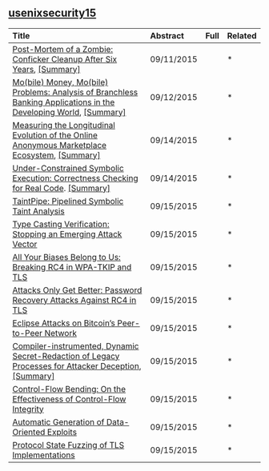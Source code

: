 ## [usenixsecurity15](https://www.usenix.org/conference/usenixsecurity15/technical-sessions)


|Title| Abstract| Full| Related|
|:----|:----|:----|:---|
|[Post-Mortem of a Zombie: Conficker Cleanup After Six Years](https://www.usenix.org/conference/usenixsecurity15/technical-sessions/presentation/asghari), [[Summary]](./file/zombie_clean_up.md)|09/11/2015| |*|
[Mo(bile) Money, Mo(bile) Problems: Analysis of Branchless Banking Applications in the Developing World](), [[Summary]](./file/mobile_money_app.md)|09/12/2015| | *|
|[Measuring the Longitudinal Evolution of the Online Anonymous Marketplace Ecosystem](https://www.usenix.org/conference/usenixsecurity15/technical-sessions/presentation/soska), [[Summary]](./file/anonymous_market.md)|09/14/2015| |*|
|[Under-Constrained Symbolic Execution: Correctness Checking for Real Code](https://www.usenix.org/conference/usenixsecurity15/technical-sessions/presentation/ramos). [[Summary]](file/code_checking.md)|09/14/2015| |*|
|[TaintPipe: Pipelined Symbolic Taint Analysis](https://www.usenix.org/conference/usenixsecurity15/technical-sessions/presentation/ming)|09/15/2015| |*|
|[Type Casting Verification: Stopping an Emerging Attack Vector](https://www.usenix.org/conference/usenixsecurity15/technical-sessions/presentation/lee)|09/15/2015| |*|
|[All Your Biases Belong to Us: Breaking RC4 in WPA-TKIP and TLS](https://www.usenix.org/conference/usenixsecurity15/technical-sessions/presentation/vanhoef)|09/15/2015| |*|
|[Attacks Only Get Better: Password Recovery Attacks Against RC4 in TLS](https://www.usenix.org/conference/usenixsecurity15/technical-sessions/presentation/garman)|09/15/2015| |*|
|[Eclipse Attacks on Bitcoin’s Peer-to-Peer Network](https://www.usenix.org/conference/usenixsecurity15/technical-sessions/presentation/heilman)|09/15/2015| |*|
|[Compiler-instrumented, Dynamic Secret-Redaction of Legacy Processes for Attacker Deception](https://www.usenix.org/conference/usenixsecurity15/technical-sessions/presentation/araujo), [[Summary]](./file/attacker_deception.md)|09/15/2015||*|
|[Control-Flow Bending: On the Effectiveness of Control-Flow Integrity](https://www.usenix.org/conference/usenixsecurity15/technical-sessions/presentation/carlini)|09/15/2015||*|
|[Automatic Generation of Data-Oriented Exploits](https://www.usenix.org/conference/usenixsecurity15/technical-sessions/presentation/hu)|09/15/2015| |*|
|[Protocol State Fuzzing of TLS Implementations](https://www.usenix.org/conference/usenixsecurity15/technical-sessions/presentation/de-ruiter)|09/15/2015| |*|
